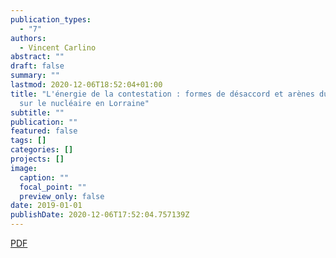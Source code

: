 ```yaml
---
publication_types:
  - "7"
authors:
  - Vincent Carlino
abstract: ""
draft: false
summary: ""
lastmod: 2020-12-06T18:52:04+01:00
title: "L'énergie de la contestation : formes de désaccord et arènes du conflit
  sur le nucléaire en Lorraine"
subtitle: ""
publication: ""
featured: false
tags: []
categories: []
projects: []
image:
  caption: ""
  focal_point: ""
  preview_only: false
date: 2019-01-01
publishDate: 2020-12-06T17:52:04.757139Z
---
```

[PDF](https://hal.univ-lorraine.fr/tel-02090208)